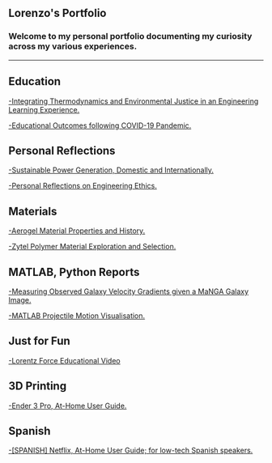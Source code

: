 ## Lorenzo's Portfolio
### Welcome to my personal portfolio documenting my curiosity across my various experiences.
---

## Education

  <a href="pdf/engEDU_LS.pdf" target="_blank">-Integrating Thermodynamics and Environmental Justice in an Engineering Learning Experience.<a>
  
  <a href="pdf/Education_Impacts_Covid.pdf" target="_blank">-Educational Outcomes following COVID-19 Pandemic.</a>
  

## Personal Reflections

  <a href="pdf/Pow_Gen_Refl.pdf" target="_blank">-Sustainable Power Generation, Domestic and Internationally.</a>

  <a href="pdf/Refl_EngEthics.pdf" target="_blank">-Personal Reflections on Engineering Ethics.</a>
  
## Materials

  <a href="pdf/aerogels_history_LS.pdf" target="_blank">-Aerogel Material Properties and History.</a>

  <a href="pdf/Materials_Final_Gr.pdf" target="_blank">-Zytel Polymer Material Exploration and Selection.</a>

## MATLAB, Python Reports
  
  <a href="pdf/lorenzo_salgado_astro.pdf" target="_blank">-Measuring Observed Galaxy Velocity Gradients given a MaNGA Galaxy Image.</a>
  
  <a href="pdf/LorenzoSalgado_ES2_FinalProject.pdf" target="_blank">-MATLAB Projectile Motion Visualisation.</a>  

## Just for Fun

  <a href="https://www.youtube.com/watch?v=W7n8QA71kwo" target="blank">-Lorentz Force Educational Video</a>  

## 3D Printing
  
  <a href="pdf/User Guide Ender 3 Pro.pdf" target="_blank">-Ender 3 Pro, At-Home User Guide.</a>  

## Spanish
    
  <a href="pdf/Netflix_Guide_Spanish.pdf" target="_blank">-[SPANISH] Netflix, At-Home User Guide; for low-tech Spanish speakers.</a>  

<!--
---
<a href="pdf/HeatTransfer_Model_Gr.pdf" target="_blank">-Aerogel as an Insulating Material.</a>

<a href="pdf/BioMaterials_Gr.pdf" target="_blank">-Exploring Biomaterial Properties.</a>
<p style="font-size:11px">Page template forked from <a href="https://github.com/evanca/quick-portfolio">evanca</a></p>
<!-- Remove above link if you don't want to attibute -->

